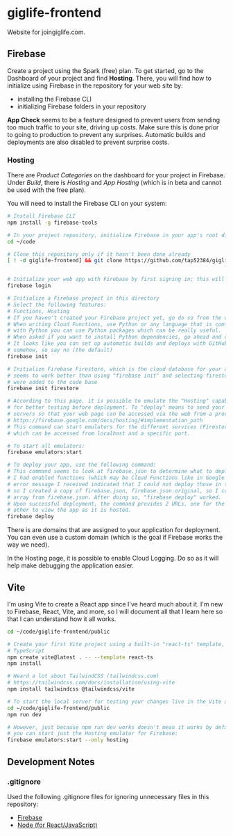# giglife-frontend

Website for joingiglife.com.

## Firebase

Create a project using the Spark (free) plan. To get started, go to the Dashboard of your project
and find **Hosting**. There, you will find how to initialize using Firebase in the repository for
your web site by:

- installing the Firebase CLI
- initializing Firebase folders in your repository

**App Check** seems to be a feature designed to prevent users from sending too much traffic to
your site, driving up costs. Make sure this is done prior to going to production to prevent any
surprises. Automatic builds and deployments are also disabled to prevent surprise costs.

### Hosting

There are *Product Categories* on the dashboard for your project in Firebase. Under *Build*, there
is *Hosting* and *App Hosting* (which is in beta and cannot be used with the free plan).

You will need to install the Firebase CLI on your system:

```bash
# Install Firebase CLI
npm install -g firebase-tools

# In your project repository, initialize Firebase in your app's root directory
cd ~/code

# Clone this repository only if it hasn't been done already
[ ! -d giglife-frontend] && git clone https://github.com/tap52384/giglife-frontend.git


# Initialize your web app with Firebase by first signing in; this will open a tab in your web browser
firebase login

# Initialize a Firebase project in this directory
# Select the following features:
# Functions, Hosting
# If you haven't created your Firebase project yet, go do so from the web first
# When writing Cloud Functions, use Python or any language that is comfortable for you. However,
# with Python you can use Python packages which can be really useful.
# When asked if you want to install Python dependencies, go ahead and do so.
# It looks like you can set up automatic builds and deploys with GitHub; I'm assuming that may cost
# somehow, so say no (the default)
firebase init

# Initialize Firebase Firestore, which is the cloud database for your app; this
# seems to work better than using "firebase init" and selecting firestore as some files
# were added to the code base
firebase init firestore

# According to this page, it is possible to emulate the "Hosting" capabilities of Firebase locally
# for better testing before deployment. To "deploy" means to send your code to the remote Firebase
# servers so that your web page can be accessed via the web from a provided URL.
# https://firebase.google.com/docs/hosting/#implementation_path
# This command can start emulators for the different services (Firestore, Hosting, Auth, etc.)
# which can be accessed from localhost and a specific port.

# To start all emulators:
firebase emulators:start

# To deploy your app, use the following command:
# This command seems to look at firebase.json to determine what to deploy.
# I had enabled functions (which may be Cloud Functions like in Google Cloud Platform), but the
# error message I received indicated that I could not deploy those in the Spark billing plan,
# so I created a copy of firebase.json, firebase.json.original, so I could remove the "functions"
# array from firebase.json. After doing so, "firebase deploy" worked.
# Upon successful deployment, the command provides 2 URLs, one for the Firebase console and the
# other to view the app as it is hosted.
firebase deploy
```

There is are domains that are assigned to your application for deployment. You can even use a
custom domain (which is the goal if Firebase works the way we need).

In the Hosting page, it is possible to enable Cloud Logging. Do so as it will help make debugging
the application easier.

## Vite

I'm using Vite to create a React app since I've heard much about it. I'm new to Firebase, React,
Vite, and more, so I will document all that I learn here so that I can understand how it all works.

```bash
cd ~/code/giglife-frontend/public

# Create your first Vite project using a built-in "react-ts" template, which adds support for
# TypeScript
npm create vite@latest . -- --template react-ts
npm install

# Heard a lot about TailwindCSS (tailwindcss.com)
# https://tailwindcss.com/docs/installation/using-vite
npm install tailwindcss @tailwindcss/vite

# To start the local server for testing your changes live in the Vite app
cd ~/code/giglife-frontend/public
npm run dev

# However, just because npm run dev works doesn't mean it works by default with Firebase
# you can start just the Hosting emulator for Firebase:
firebase emulators:start --only hosting
```

## Development Notes

### .gitignore

Used the following .gitignore files for ignoring unnecessary files in this repository:

- [Firebase](https://github.com/github/gitignore/blob/main/Firebase.gitignore)
- [Node (for React/JavaScript)](https://github.com/github/gitignore/blob/main/Node.gitignore)
